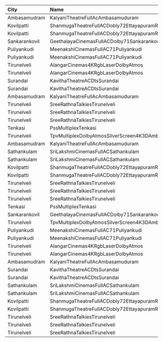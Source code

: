 | City          | Name                                            |  Time | Type            | Price | Capacity | Booked |
| :------------ | :---------------------------------------------- | ----: | :-------------- | ----: | -------: | -----: |
| Ambasamudram  | KalyaniTheatreFullAcAmbasamuduram               | 08:00 | FirstClass      |  100₹ |      239 |     41 |
| Kovilpatti    | ShanmugaTheatreFullACDobly72EttayapuramRoad     | 10:30 | BoxAa           |  100₹ |       32 |     32 |
| Kovilpatti    | ShanmugaTheatreFullACDobly72EttayapuramRoad     | 10:30 | FirstClass      |  100₹ |      535 |      0 |
| Sankarankovil | GeethalayaCinemasFullACDolby71Sankarankovil     | 11:00 | FirstClass      |  100₹ |      374 |    187 |
| Puliyankudi   | MeenakshiCinemasFullAC71Puliyankudi             | 11:00 | FirstClass      |   80₹ |      244 |     25 |
| Puliyankudi   | MeenakshiCinemasFullAC71Puliyankudi             | 11:00 | SecondClass     |   80₹ |      100 |      0 |
| Tirunelveli   | AlangarCinemas4KRgbLaserDolbyAtmos              | 11:15 | Platinum        |  100₹ |      192 |    100 |
| Tirunelveli   | AlangarCinemas4KRgbLaserDolbyAtmos              | 11:15 | Gold            |  100₹ |      264 |    132 |
| Surandai      | KavithaTheatreACDtsSurandai                     | 11:15 | BoxAc           |  100₹ |       22 |      0 |
| Surandai      | KavithaTheatreACDtsSurandai                     | 11:15 | FirstClassNonAc |   80₹ |      114 |      0 |
| Ambasamudram  | KalyaniTheatreFullAcAmbasamuduram               | 11:30 | FirstClass      |  100₹ |      239 |     41 |
| Tirunelveli   | SreeRathnaTalkiesTirunelveli                    | 11:30 | Balcony         |  130₹ |      237 |    126 |
| Tirunelveli   | SreeRathnaTalkiesTirunelveli                    | 11:30 | FirstClass      |  100₹ |      149 |     74 |
| Tirunelveli   | SreeRathnaTalkiesTirunelveli                    | 11:30 | SecondClass     |  100₹ |      320 |    158 |
| Tenkasi       | PssMultiplexTenkasi                             | 14:00 | FirstClass      |  130₹ |      286 |     52 |
| Tirunelveli   | TpvMultiplexDolbyAtmosSilverScreen4K3DAmbaiRoad | 14:30 | FirstClass      |   50₹ |      334 |    170 |
| Ambasamudram  | KalyaniTheatreFullAcAmbasamuduram               | 14:30 | FirstClass      |  100₹ |      239 |     41 |
| Sathankulam   | SriLakshmiCinemasFullACSathankulam              | 14:30 | FirstClass      |  100₹ |      200 |     22 |
| Sathankulam   | SriLakshmiCinemasFullACSathankulam              | 14:30 | SecondClass     |  100₹ |      112 |      0 |
| Kovilpatti    | ShanmugaTheatreFullACDobly72EttayapuramRoad     | 14:30 | BoxAa           |  100₹ |       32 |     32 |
| Kovilpatti    | ShanmugaTheatreFullACDobly72EttayapuramRoad     | 14:30 | FirstClass      |  100₹ |      535 |      0 |
| Tirunelveli   | SreeRathnaTalkiesTirunelveli                    | 14:40 | Balcony         |  130₹ |      237 |    126 |
| Tirunelveli   | SreeRathnaTalkiesTirunelveli                    | 14:40 | FirstClass      |  100₹ |      149 |     74 |
| Tirunelveli   | SreeRathnaTalkiesTirunelveli                    | 14:40 | SecondClass     |  100₹ |      320 |    158 |
| Tenkasi       | PssMultiplexTenkasi                             | 18:00 | FirstClass      |  130₹ |      286 |     52 |
| Sankarankovil | GeethalayaCinemasFullACDolby71Sankarankovil     | 18:15 | FirstClass      |  100₹ |      374 |    187 |
| Tirunelveli   | TpvMultiplexDolbyAtmosSilverScreen4K3DAmbaiRoad | 18:15 | FirstClass      |   50₹ |      168 |     89 |
| Puliyankudi   | MeenakshiCinemasFullAC71Puliyankudi             | 18:15 | FirstClass      |   80₹ |      244 |     24 |
| Puliyankudi   | MeenakshiCinemasFullAC71Puliyankudi             | 18:15 | SecondClass     |   80₹ |      100 |      0 |
| Tirunelveli   | AlangarCinemas4KRgbLaserDolbyAtmos              | 18:30 | Platinum        |  100₹ |      192 |    157 |
| Tirunelveli   | AlangarCinemas4KRgbLaserDolbyAtmos              | 18:30 | Gold            |  100₹ |      264 |    132 |
| Ambasamudram  | KalyaniTheatreFullAcAmbasamuduram               | 18:30 | FirstClass      |  100₹ |      239 |     41 |
| Surandai      | KavithaTheatreACDtsSurandai                     | 18:30 | BoxAc           |  100₹ |       22 |      0 |
| Surandai      | KavithaTheatreACDtsSurandai                     | 18:30 | FirstClassNonAc |   80₹ |      114 |      0 |
| Sathankulam   | SriLakshmiCinemasFullACSathankulam              | 18:30 | FirstClass      |  100₹ |      200 |     25 |
| Sathankulam   | SriLakshmiCinemasFullACSathankulam              | 18:30 | SecondClass     |  100₹ |      112 |      0 |
| Kovilpatti    | ShanmugaTheatreFullACDobly72EttayapuramRoad     | 18:30 | BoxAa           |  100₹ |       32 |     32 |
| Kovilpatti    | ShanmugaTheatreFullACDobly72EttayapuramRoad     | 18:30 | FirstClass      |  100₹ |      535 |      0 |
| Tirunelveli   | SreeRathnaTalkiesTirunelveli                    | 18:30 | Balcony         |  130₹ |      237 |    126 |
| Tirunelveli   | SreeRathnaTalkiesTirunelveli                    | 18:30 | FirstClass      |  100₹ |      149 |     74 |
| Tirunelveli   | SreeRathnaTalkiesTirunelveli                    | 18:30 | SecondClass     |  100₹ |      320 |    158 |
